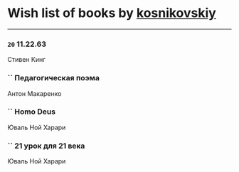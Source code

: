# Wish list of books by [kosnikovskiy](https://plus.google.com/u/0/118261627879855357372/)
---

### `20` 11.22.63
Стивен Кинг

### `` Педагогическая поэма
Антон Макаренко

### `` Homo Deus
Юваль Ной Харари

### `` 21 урок для 21 века
Юваль Ной Харари

